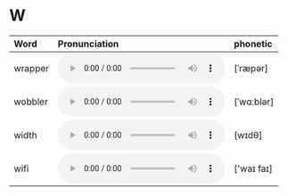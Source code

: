 
# W

| Word  | Pronunciation | phonetic |
| :-- | :-- | :-- |
| wrapper | <audio src="/awesome-pronunciation/public/audio/wrapper.mp3" controls="controls" controlslist="nodownload"></audio> | [ˈræpər] |
| wobbler | <audio src="/awesome-pronunciation/public/audio/wobbler.mp3" controls="controls" controlslist="nodownload"></audio> | [ˈwɑːblər] |
| width | <audio src="/awesome-pronunciation/public/audio/width.mp3" controls="controls" controlslist="nodownload"></audio> | [wɪdθ] |
| wifi | <audio src="/awesome-pronunciation/public/audio/wifi.mp3" controls="controls" controlslist="nodownload"></audio> | ['waɪ faɪ] |
